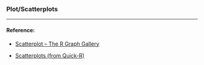 ### Plot/Scatterplots



----

#### Reference: 
- [Scatterplot – The R Graph Gallery](https://www.r-graph-gallery.com/scatterplot/)
* [Scatterplots \(from Quick-R\)](https://www.statmethods.net/graphs/scatterplot.html)
